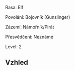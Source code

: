 Rasa: Elf

Povolání: Bojovník (Gunslinger)

Zázemí: Námořník/Pirát

Přesvědčení: Neznámé

Level: 2

## Vzhled
